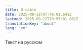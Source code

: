 ```yaml
---
title: О сайте
date: 2025-09-11T07:48:01.641Z
lastmod: 2025-09-12T10:55:01.801Z
translationKey: "about"
lang: "en"
---
```


Текст на русском
